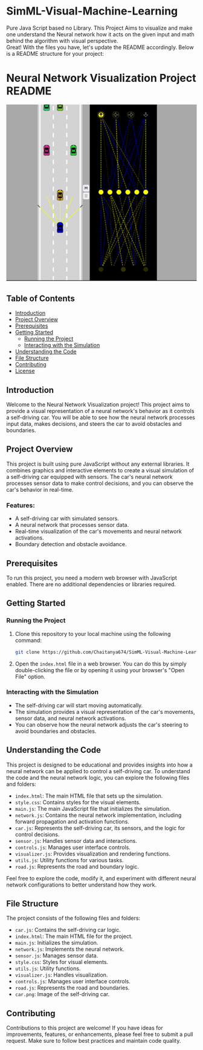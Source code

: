 # SimML-Visual-Machine-Learning
Pure Java Script based no Library. This Project Aims to visualize and make one understand the Neural network how it acts on the given input and math behind the algorithm with visual perspective.  
Great! With the files you have, let's update the README accordingly. Below is a README structure for your project:

# Neural Network Visualization Project README
![screenshot](screenshot.png)
## Table of Contents
- [Introduction](#introduction)
- [Project Overview](#project-overview)
- [Prerequisites](#prerequisites)
- [Getting Started](#getting-started)
  - [Running the Project](#running-the-project)
  - [Interacting with the Simulation](#interacting-with-the-simulation)
- [Understanding the Code](#understanding-the-code)
- [File Structure](#file-structure)
- [Contributing](#contributing)
- [License](#license)

## Introduction
Welcome to the Neural Network Visualization project! This project aims to provide a visual representation of a neural network's behavior as it controls a self-driving car. You will be able to see how the neural network processes input data, makes decisions, and steers the car to avoid obstacles and boundaries.

## Project Overview
This project is built using pure JavaScript without any external libraries. It combines graphics and interactive elements to create a visual simulation of a self-driving car equipped with sensors. The car's neural network processes sensor data to make control decisions, and you can observe the car's behavior in real-time.

### Features:
- A self-driving car with simulated sensors.
- A neural network that processes sensor data.
- Real-time visualization of the car's movements and neural network activations.
- Boundary detection and obstacle avoidance.

## Prerequisites
To run this project, you need a modern web browser with JavaScript enabled. There are no additional dependencies or libraries required.

## Getting Started

### Running the Project
1. Clone this repository to your local machine using the following command:
   ```bash
   git clone https://github.com/Chaitanya674/SimML-Visual-Machine-Learning.git
   ```

2. Open the `index.html` file in a web browser. You can do this by simply double-clicking the file or by opening it using your browser's "Open File" option.

### Interacting with the Simulation
- The self-driving car will start moving automatically.
- The simulation provides a visual representation of the car's movements, sensor data, and neural network activations.
- You can observe how the neural network adjusts the car's steering to avoid boundaries and obstacles.

## Understanding the Code
This project is designed to be educational and provides insights into how a neural network can be applied to control a self-driving car. To understand the code and the neural network logic, you can explore the following files and folders:

- `index.html`: The main HTML file that sets up the simulation.
- `style.css`: Contains styles for the visual elements.
- `main.js`: The main JavaScript file that initializes the simulation.
- `network.js`: Contains the neural network implementation, including forward propagation and activation functions.
- `car.js`: Represents the self-driving car, its sensors, and the logic for control decisions.
- `sensor.js`: Handles sensor data and interactions.
- `controls.js`: Manages user interface controls.
- `visualizer.js`: Provides visualization and rendering functions.
- `utils.js`: Utility functions for various tasks.
- `road.js`: Represents the road and boundary logic.

Feel free to explore the code, modify it, and experiment with different neural network configurations to better understand how they work.

## File Structure
The project consists of the following files and folders:

- `car.js`: Contains the self-driving car logic.
- `index.html`: The main HTML file for the project.
- `main.js`: Initializes the simulation.
- `network.js`: Implements the neural network.
- `sensor.js`: Manages sensor data.
- `style.css`: Styles for visual elements.
- `utils.js`: Utility functions.
- `visualizer.js`: Handles visualization.
- `controls.js`: Manages user interface controls.
- `road.js`: Represents the road and boundaries.
- `car.png`: Image of the self-driving car.

## Contributing
Contributions to this project are welcome! If you have ideas for improvements, features, or enhancements, please feel free to submit a pull request. Make sure to follow best practices and maintain code quality.
